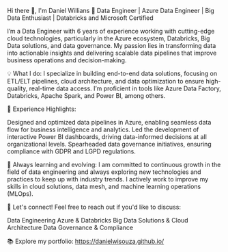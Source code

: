 Hi there 👋, I'm Daniel Willians
🔹 Data Engineer | Azure Data Engineer | Big Data Enthusiast | Databricks and Microsoft Certified

I’m a Data Engineer with 6 years of experience working with cutting-edge cloud technologies, particularly in the Azure ecosystem, Databricks, Big Data solutions, and data governance. My passion lies in transforming data into actionable insights and delivering scalable data pipelines that improve business operations and decision-making.

💡 What I do:
I specialize in building end-to-end data solutions, focusing on ETL/ELT pipelines, cloud architecture, and data optimization to ensure high-quality, real-time data access. I’m proficient in tools like Azure Data Factory, Databricks, Apache Spark, and Power BI, among others.

🚀 Experience Highlights:

Designed and optimized data pipelines in Azure, enabling seamless data flow for business intelligence and analytics.
Led the development of interactive Power BI dashboards, driving data-informed decisions at all organizational levels.
Spearheaded data governance initiatives, ensuring compliance with GDPR and LGPD regulations.

🌱 Always learning and evolving:
I am committed to continuous growth in the field of data engineering and always exploring new technologies and practices to keep up with industry trends. I actively work to improve my skills in cloud solutions, data mesh, and machine learning operations (MLOps).

💬 Let's connect!
Feel free to reach out if you'd like to discuss:

Data Engineering
Azure & Databricks
Big Data Solutions & Cloud Architecture
Data Governance & Compliance

📚 Explore my portfolio:
https://danielwisouza.github.io/
